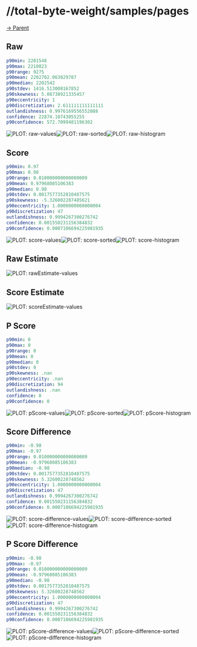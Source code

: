 
# //total-byte-weight/samples/pages

[→ Parent](../..)


## Raw


```yaml
p90min: 2201548
p90max: 2210823
p90range: 9275
p90mean: 2202702.063829787
p90median: 2202542
p90stdev: 1416.513008167852
p90skewness: 5.08738921335457
p90eccentricity: 1
p90discretization: 2.611111111111111
outlandishness: 0.9976169556552088
confidence: 22874.10743055255
p90confidence: 572.7099481196302

```

![PLOT: raw-values](./raw/values.svg)![PLOT: raw-sorted](./raw/sorted.svg)![PLOT: raw-histogram](./raw/histogram.svg)
## Score


```yaml
p90min: 0.97
p90max: 0.98
p90range: 0.010000000000000009
p90mean: 0.97968085106383
p90median: 0.98
p90stdev: 0.0017577352810487575
p90skewness: -5.326002287485621
p90eccentricity: 1.0000000000000004
p90discretization: 47
outlandishness: 0.9994267300276742
confidence: 0.001550231156384832
p90confidence: 0.0007106694225981935

```

![PLOT: score-values](./score/values.svg)![PLOT: score-sorted](./score/sorted.svg)![PLOT: score-histogram](./score/histogram.svg)
## Raw Estimate

![PLOT: rawEstimate-values](./rawEstimate/values.svg)
## Score Estimate

![PLOT: scoreEstimate-values](./scoreEstimate/values.svg)
## P Score


```yaml
p90min: 0
p90max: 0
p90range: 0
p90mean: 0
p90median: 0
p90stdev: 0
p90skewness: .nan
p90eccentricity: .nan
p90discretization: 94
outlandishness: .nan
confidence: 0
p90confidence: 0

```

![PLOT: pScore-values](./pScore/values.svg)![PLOT: pScore-sorted](./pScore/sorted.svg)![PLOT: pScore-histogram](./pScore/histogram.svg)
## Score Difference


```yaml
p90min: -0.98
p90max: -0.97
p90range: 0.010000000000000009
p90mean: -0.97968085106383
p90median: -0.98
p90stdev: 0.0017577352810487575
p90skewness: 5.32600228748562
p90eccentricity: 1.0000000000000004
p90discretization: 47
outlandishness: 0.9994267300276742
confidence: 0.001550231156384832
p90confidence: 0.0007106694225981935

```

![PLOT: score-difference-values](./score-difference/values.svg)![PLOT: score-difference-sorted](./score-difference/sorted.svg)![PLOT: score-difference-histogram](./score-difference/histogram.svg)
## P Score Difference


```yaml
p90min: -0.98
p90max: -0.97
p90range: 0.010000000000000009
p90mean: -0.97968085106383
p90median: -0.98
p90stdev: 0.0017577352810487575
p90skewness: 5.32600228748562
p90eccentricity: 1.0000000000000004
p90discretization: 47
outlandishness: 0.9994267300276742
confidence: 0.001550231156384832
p90confidence: 0.0007106694225981935

```

![PLOT: pScore-difference-values](./pScore-difference/values.svg)![PLOT: pScore-difference-sorted](./pScore-difference/sorted.svg)![PLOT: pScore-difference-histogram](./pScore-difference/histogram.svg)